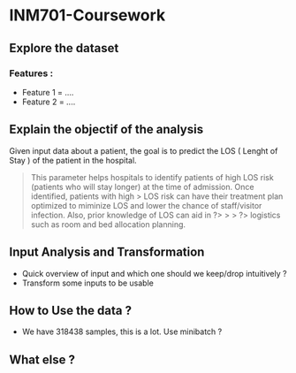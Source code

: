 # INM701-Coursework

## Explore the dataset 

### Features :

- Feature 1 = ....
- Feature 2 = ....

## Explain the objectif of the analysis

Given input data about a patient, the goal is to predict the LOS ( Lenght of Stay ) of the patient in the hospital.

> This parameter helps hospitals to identify patients of high LOS risk (patients who will stay longer) at the time of admission. Once identified, patients with high > LOS risk can have their treatment plan optimized to miminize LOS and lower the chance of staff/visitor infection. Also, prior knowledge of LOS can aid in ?> > > ?> logistics such as room and bed allocation planning.





## Input Analysis and Transformation

- Quick overview of input and which one should we keep/drop intuitively ?
- Transform some inputs to be usable

## How to Use the data ?

- We have 318438 samples, this is a lot. Use minibatch ?


## What else ? 
